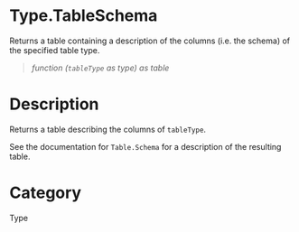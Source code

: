 ﻿# Type.TableSchema
Returns a table containing a description of the columns (i.e. the schema) of the specified table type.
> _function (<code>tableType</code> as type) as table_
# Description 
<p>Returns a table describing the columns of <code>tableType</code>.</p>
<p>See the documentation for <code>Table.Schema</code> for a description of the resulting table.</p>

# Category 
Type
